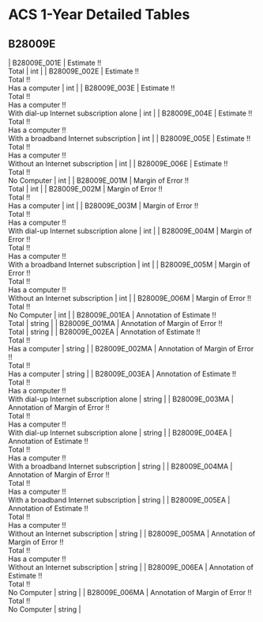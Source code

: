 # ACS 1-Year Detailed Tables

## B28009E

| B28009E_001E | Estimate !!<br>Total | int |
| B28009E_002E | Estimate !!<br>Total !!<br>Has a computer | int |
| B28009E_003E | Estimate !!<br>Total !!<br>Has a computer !!<br>With dial-up Internet subscription alone | int |
| B28009E_004E | Estimate !!<br>Total !!<br>Has a computer !!<br>With a broadband Internet subscription | int |
| B28009E_005E | Estimate !!<br>Total !!<br>Has a computer !!<br>Without an Internet subscription | int |
| B28009E_006E | Estimate !!<br>Total !!<br>No Computer | int |
| B28009E_001M | Margin of Error !!<br>Total | int |
| B28009E_002M | Margin of Error !!<br>Total !!<br>Has a computer | int |
| B28009E_003M | Margin of Error !!<br>Total !!<br>Has a computer !!<br>With dial-up Internet subscription alone | int |
| B28009E_004M | Margin of Error !!<br>Total !!<br>Has a computer !!<br>With a broadband Internet subscription | int |
| B28009E_005M | Margin of Error !!<br>Total !!<br>Has a computer !!<br>Without an Internet subscription | int |
| B28009E_006M | Margin of Error !!<br>Total !!<br>No Computer | int |
| B28009E_001EA | Annotation of Estimate !!<br>Total | string |
| B28009E_001MA | Annotation of Margin of Error !!<br>Total | string |
| B28009E_002EA | Annotation of Estimate !!<br>Total !!<br>Has a computer | string |
| B28009E_002MA | Annotation of Margin of Error !!<br>Total !!<br>Has a computer | string |
| B28009E_003EA | Annotation of Estimate !!<br>Total !!<br>Has a computer !!<br>With dial-up Internet subscription alone | string |
| B28009E_003MA | Annotation of Margin of Error !!<br>Total !!<br>Has a computer !!<br>With dial-up Internet subscription alone | string |
| B28009E_004EA | Annotation of Estimate !!<br>Total !!<br>Has a computer !!<br>With a broadband Internet subscription | string |
| B28009E_004MA | Annotation of Margin of Error !!<br>Total !!<br>Has a computer !!<br>With a broadband Internet subscription | string |
| B28009E_005EA | Annotation of Estimate !!<br>Total !!<br>Has a computer !!<br>Without an Internet subscription | string |
| B28009E_005MA | Annotation of Margin of Error !!<br>Total !!<br>Has a computer !!<br>Without an Internet subscription | string |
| B28009E_006EA | Annotation of Estimate !!<br>Total !!<br>No Computer | string |
| B28009E_006MA | Annotation of Margin of Error !!<br>Total !!<br>No Computer | string |

